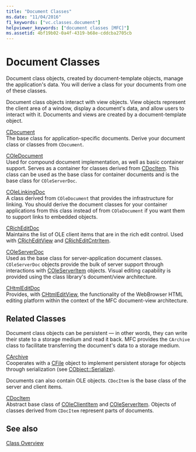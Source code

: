 ```yaml
---
title: "Document Classes"
ms.date: "11/04/2016"
f1_keywords: ["vc.classes.document"]
helpviewer_keywords: ["document classes [MFC]"]
ms.assetid: 4bf19b02-0a4f-4319-b68e-cddcba2705cb
---
```

# Document Classes

Document class objects, created by document-template objects, manage the application's data. You will derive a class for your documents from one of these classes.

Document class objects interact with view objects. View objects represent the client area of a window, display a document's data, and allow users to interact with it. Documents and views are created by a document-template object.

[CDocument](reference/cdocument-class.md)<br/>
The base class for application-specific documents. Derive your document class or classes from `CDocument`.

[COleDocument](reference/coledocument-class.md)<br/>
Used for compound document implementation, as well as basic container support. Serves as a container for classes derived from [CDocItem](reference/cdocitem-class.md). This class can be used as the base class for container documents and is the base class for `COleServerDoc`.

[COleLinkingDoc](reference/colelinkingdoc-class.md)<br/>
A class derived from `COleDocument` that provides the infrastructure for linking. You should derive the document classes for your container applications from this class instead of from `COleDocument` if you want them to support links to embedded objects.

[CRichEditDoc](reference/cricheditdoc-class.md)<br/>
Maintains the list of OLE client items that are in the rich edit control. Used with [CRichEditView](reference/cricheditview-class.md) and [CRichEditCntrItem](reference/cricheditcntritem-class.md).

[COleServerDoc](reference/coleserverdoc-class.md)<br/>
Used as the base class for server-application document classes. `COleServerDoc` objects provide the bulk of server support through interactions with [COleServerItem](reference/coleserveritem-class.md) objects. Visual editing capability is provided using the class library's document/view architecture.

[CHtmlEditDoc](reference/chtmleditdoc-class.md)<br/>
Provides, with [CHtmlEditView](reference/chtmleditview-class.md), the functionality of the WebBrowser HTML editing platform within the context of the MFC document-view architecture.

## Related Classes

Document class objects can be persistent — in other words, they can write their state to a storage medium and read it back. MFC provides the `CArchive` class to facilitate transferring the document's data to a storage medium.

[CArchive](reference/carchive-class.md)<br/>
Cooperates with a [CFile](reference/cfile-class.md) object to implement persistent storage for objects through serialization (see [CObject::Serialize](reference/cobject-class.md#serialize)).

Documents can also contain OLE objects. `CDocItem` is the base class of the server and client items.

[CDocItem](reference/cdocitem-class.md)<br/>
Abstract base class of [COleClientItem](reference/coleclientitem-class.md) and [COleServerItem](reference/coleserveritem-class.md). Objects of classes derived from `CDocItem` represent parts of documents.

## See also

[Class Overview](class-library-overview.md)
